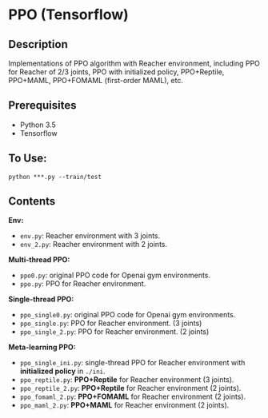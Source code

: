 # PPO (Tensorflow)

## Description

Implementations of PPO algorithm with Reacher environment, including PPO for Reacher of 2/3 joints, PPO with initialized policy, PPO+Reptile, PPO+MAML, PPO+FOMAML (first-order MAML), etc.

## Prerequisites

* Python 3.5
* Tensorflow

##  To Use:

`python ***.py --train/test`

## Contents

**Env:**

* `env.py`: Reacher environment with 3 joints.
* `env_2.py`: Reacher environment with 2 joints.

**Multi-thread PPO:**

* `ppo0.py`: original PPO code for Openai gym environments.
* `ppo.py`: PPO for Reacher environment.

**Single-thread PPO:**

* `ppo_single0.py`: original PPO code for Openai gym environments.
* `ppo_single.py`: PPO for Reacher environment. (3 joints)
* `ppo_single_2.py`: PPO for Reacher environment. (2 joints)

**Meta-learning PPO:**

* `ppo_single_ini.py`: single-thread PPO for Reacher environment with **initialized policy** in `./ini`.
* `ppo_reptile.py`: **PPO+Reptile** for Reacher environment (3 joints).
* `ppo_reptile_2.py`: **PPO+Reptile** for Reacher environment (2 joints).
* `ppo_fomaml_2.py`: **PPO+FOMAML** for Reacher environment (2 joints).
* `ppo_maml_2.py`: **PPO+MAML** for Reacher environment (2 joints).